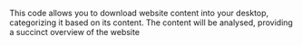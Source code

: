 This code allows you to download website content into your desktop, categorizing it based on its content. The content will be analysed, providing a succinct overview of the website
